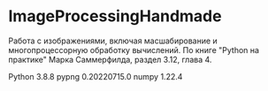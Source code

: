 # ImageProcessingHandmade
Работа с изображениями, включая масшабирование и многопроцессорную обработку вычислений. По книге "Python на практике" Марка Саммерфилда, раздел 3.12, глава 4.

Python 3.8.8
pypng 0.20220715.0
numpy 1.22.4
